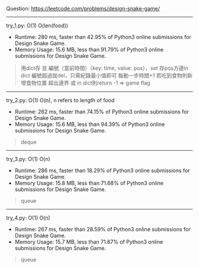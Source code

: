 Question: https://leetcode.com/problems/design-snake-game/

---

try_1.py: O(1) O(len(food))

* Runtime: 280 ms, faster than 42.95% of Python3 online submissions for Design Snake Game.
* Memory Usage: 15.6 MB, less than 91.79% of Python3 online submissions for Design Snake Game.

> 用dict存 並 編號（當前時間）（key: time, value: pos），set 存pos方邊in dict
> 編號超過就del，只需紀錄最小值即可
> 每動一步時間+1
> 若吃到食物則新增食物位置
> 超出邊界 或 in dict則return -1 => game flag

---

try_2.py: O(1) O(n), n refers to length of food

* Runtime: 282 ms, faster than 74.15% of Python3 online submissions for Design Snake Game.
* Memory Usage: 15.6 MB, less than 94.39% of Python3 online submissions for Design Snake Game.

> deque

---

try_3.py: O(1) O(n)

* Runtime: 286 ms, faster than 18.29% of Python3 online submissions for Design Snake Game.
* Memory Usage: 15.8 MB, less than 71.68% of Python3 online submissions for Design Snake Game.

> queue

---

try_4.py: O(1) O(n)

* Runtime: 267 ms, faster than 28.59% of Python3 online submissions for Design Snake Game.
* Memory Usage: 15.7 MB, less than 71.87% of Python3 online submissions for Design Snake Game.

> queue
